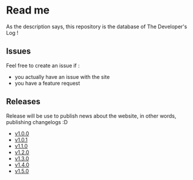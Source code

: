 # Read me

As the description says, this repository is the database of The Developer's Log !

## Issues

Feel free to create an issue if :
  - you actually have an issue with the site
  - you have a feature request 
  
## Releases

Release will be use to publish news about the website, in other words, publishing changelogs :D

- [v1.0.0](https://github.com/callain/thedeveloperslog-public/releases/tag/v1.0.0)
- [v1.0.1](https://github.com/callain/thedeveloperslog-public/releases/tag/v1.0.1)
- [v1.1.0](https://github.com/callain/thedeveloperslog-public/releases/tag/v1.1.0)
- [v1.2.0](https://github.com/callain/thedeveloperslog-public/releases/tag/v1.2.0)
- [v1.3.0](https://github.com/callain/thedeveloperslog-public/releases/tag/v1.3.0)
- [v1.4.0](https://github.com/callain/thedeveloperslog-public/releases/tag/v1.4.0)
- [v1.5.0](https://github.com/callain/thedeveloperslog-public/releases/tag/v1.5.0)
